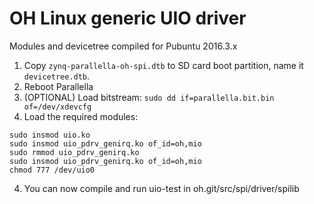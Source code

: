 # OH Linux generic UIO driver

Modules and devicetree compiled for Pubuntu 2016.3.x

1. Copy `zynq-parallella-oh-spi.dtb` to SD card boot partition, name it `devicetree.dtb`.
2. Reboot Parallella
3. (OPTIONAL) Load bitstream: `sudo dd if=parallella.bit.bin of=/dev/xdevcfg`
3. Load the required modules:  
```
sudo insmod uio.ko
sudo insmod uio_pdrv_genirq.ko of_id=oh,mio
sudo rmmod uio_pdrv_genirq.ko
sudo insmod uio_pdrv_genirq.ko of_id=oh,mio
chmod 777 /dev/uio0
```
4. You can now compile and run uio-test in oh.git/src/spi/driver/spilib

